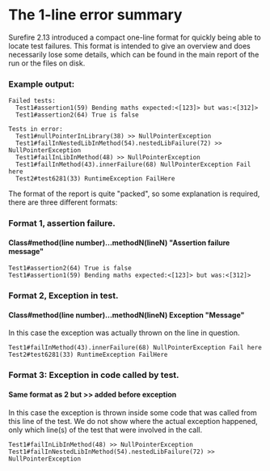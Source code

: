 The 1-line error summary
========================

Surefire 2.13 introduced a compact one-line format for quickly being able to locate test failures. This format
is intended to give an overview and does necessarily lose some details, which can be found in the main
report of the run or the files on disk.

### Example output:

    Failed tests:
      Test1#assertion1(59) Bending maths expected:<[123]> but was:<[312]>
      Test1#assertion2(64) True is false

    Tests in error:
      Test1#nullPointerInLibrary(38) >> NullPointerException
      Test1#failInNestedLibInMethod(54).nestedLibFailure(72) >> NullPointerException
      Test1#failInLibInMethod(48) >> NullPointerException
      Test1#failInMethod(43).innerFailure(68) NullPointerException Fail here
      Test2#test6281(33) RuntimeException FailHere

The format of the report is quite "packed", so some explanation is required, there are three different formats:


### Format 1, assertion failure.
#### Class#method(line number)...methodN(lineN) "Assertion failure message"

    Test1#assertion2(64) True is false
    Test1#assertion1(59) Bending maths expected:<[123]> but was:<[312]>

### Format 2, Exception in test.
#### Class#method(line number)...methodN(lineN) Exception "Message"
In this case the exception was actually thrown on the line in question.

    Test1#failInMethod(43).innerFailure(68) NullPointerException Fail here
    Test2#test6281(33) RuntimeException FailHere

### Format 3: Exception in code called by test.
#### Same format as 2 but >> added before exception
In this case the exception is thrown inside some code that was called from this line of the
test. We do not show where the actual exception happened, only which line(s) of the test
that were involved in the call.

    Test1#failInLibInMethod(48) >> NullPointerException
    Test1#failInNestedLibInMethod(54).nestedLibFailure(72) >> NullPointerException

